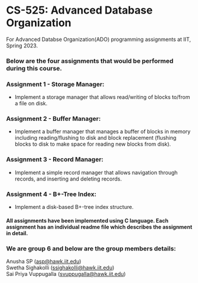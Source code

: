 # CS-525: Advanced Database Organization
  For Advanced Databse Organization(ADO) programming assignments at IIT, Spring 2023.
  
### Below are the four assignments that would be performed during this course.

### Assignment 1 - Storage Manager: 
- Implement a storage manager that allows read/writing of blocks to/from a file on disk. <br>
### Assignment 2 - Buffer Manager: 
- Implement a buffer manager that manages a buffer of blocks in memory including reading/flushing to disk and block replacement (flushing blocks to disk to make space for reading new blocks from disk). <br>
### Assignment 3 - Record Manager: 
- Implement a simple record manager that allows navigation through records, and inserting and deleting records. <br>
### Assignment 4 - B+-Tree Index: 
- Implement a disk-based B+-tree index structure. <br>

#### All assignments have been implemented using C language. Each assignment has an individual readme file which describes the assignment in detail. 

### We are group 6 and below are the group members details:

Anusha SP (asp@hawk.iit.edu) <br>
Swetha Sighakolli (ssighakolli@hawk.iit.edu) <br>
Sai Priya Vuppugalla (svuppugalla@hawk.iit.edu) <br>

